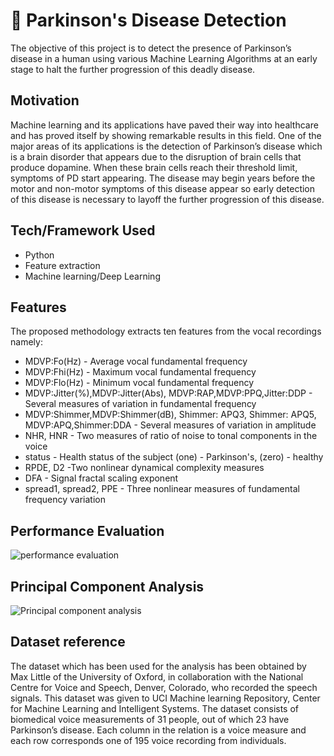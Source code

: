 # :brain: Parkinson's Disease Detection
The objective of this project is to detect the presence of Parkinson’s disease in a human using various Machine Learning Algorithms at an early stage to halt the further progression of this deadly disease.

## Motivation
Machine learning and its applications have paved their way into healthcare and has proved itself by showing remarkable results in this field. One of the major areas of its applications is the detection of Parkinson’s disease which is a brain disorder that appears due to the disruption of brain cells that produce dopamine. When these brain cells reach their threshold limit, symptoms of PD start appearing. The disease may begin years before the motor and non-motor symptoms of this disease appear so early detection of this disease is necessary to layoff the further progression of this disease. 

## Tech/Framework Used
- Python
- Feature extraction
- Machine learning/Deep Learning

## Features
The proposed methodology extracts ten features from the vocal recordings namely:

- MDVP:Fo(Hz) 	- Average vocal fundamental frequency
- MDVP:Fhi(Hz)	- Maximum vocal fundamental frequency
- MDVP:Flo(Hz)	- Minimum vocal fundamental frequency
- MDVP:Jitter(%),MDVP:Jitter(Abs), MDVP:RAP,MDVP:PPQ,Jitter:DDP	- Several measures of variation in fundamental frequency
- MDVP:Shimmer,MDVP:Shimmer(dB), Shimmer: APQ3, Shimmer: APQ5, MDVP:APQ,Shimmer:DDA	- Several measures of variation in amplitude
- NHR, HNR	    - Two measures of ratio of noise to tonal components in the voice
- status        - Health status of the subject (one) - Parkinson's, (zero) - healthy
- RPDE, D2	    -Two nonlinear dynamical complexity measures
- DFA	          - Signal fractal scaling exponent
- spread1, spread2, PPE	 - Three nonlinear measures of fundamental frequency variation


## Performance Evaluation
![performance evaluation](https://user-images.githubusercontent.com/48889754/118778542-d3f48a00-b8a7-11eb-9373-e1cd0f4b54d4.PNG)

## Principal Component Analysis
![Principal component analysis](https://user-images.githubusercontent.com/48889754/118778726-030afb80-b8a8-11eb-83cc-86e3316b3f09.PNG)


## Dataset reference
The dataset which has been used for the analysis has been obtained by Max Little of the University of Oxford, in collaboration with the National Centre for Voice and Speech, Denver, Colorado, who recorded the speech signals. This dataset was given to UCI Machine learning Repository, Center for Machine Learning and Intelligent Systems. The dataset consists of biomedical voice measurements of 31 people, out of which 23 have Parkinson’s disease. Each column in the relation is a voice measure and each row corresponds one of 195 voice recording from individuals.
